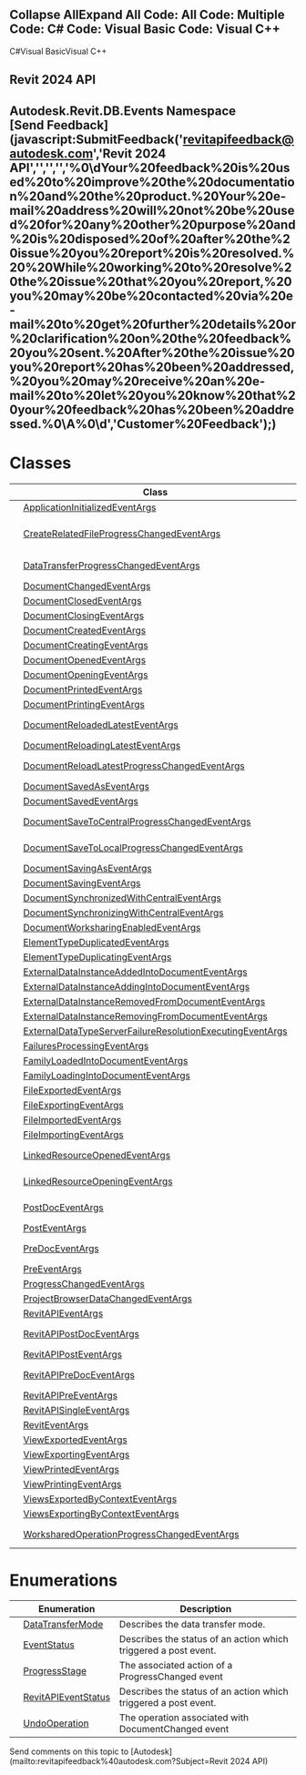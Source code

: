 ﻿

Collapse AllExpand All Code: All Code: Multiple Code: C# Code: Visual Basic Code: Visual C++   
---  
  
C#Visual BasicVisual C++

Revit 2024 API  
---  
Autodesk.Revit.DB.Events Namespace  
[Send Feedback](javascript:SubmitFeedback\('revitapifeedback@autodesk.com','Revit 2024 API','','','','%0\\dYour%20feedback%20is%20used%20to%20improve%20the%20documentation%20and%20the%20product.%20Your%20e-mail%20address%20will%20not%20be%20used%20for%20any%20other%20purpose%20and%20is%20disposed%20of%20after%20the%20issue%20you%20report%20is%20resolved.%20%20While%20working%20to%20resolve%20the%20issue%20that%20you%20report,%20you%20may%20be%20contacted%20via%20e-mail%20to%20get%20further%20details%20or%20clarification%20on%20the%20feedback%20you%20sent.%20After%20the%20issue%20you%20report%20has%20been%20addressed,%20you%20may%20receive%20an%20e-mail%20to%20let%20you%20know%20that%20your%20feedback%20has%20been%20addressed.%0\\A%0\\d','Customer%20Feedback'\);)  
---  
  
# Classes

|  | Class | Description |
| --- | --- | --- |
|  | [ApplicationInitializedEventArgs](a2cd37be-e16f-24ce-e100-8ae8c6588d73.md) | The event arguments used by the ApplicationLaunched event. |
|  | [CreateRelatedFileProgressChangedEventArgs](94a4184c-e0d2-a846-ba1d-52cea6b0a29f.md) | The event arguments used during creating related file phase of [!:Autodesk::Revit::ApplicationServices::Application::WorksharedOperationProgressChanged] in model open operation. |
|  | [DataTransferProgressChangedEventArgs](a5a0081b-e990-ac8f-68dc-be0915955d1d.md) | The event arguments used during the data transferring phase of [!:Autodesk::Revit::ApplicationServices::Application::WorksharedOperationProgressChanged]. |
|  | [DocumentChangedEventArgs](8fd170b2-df48-209b-438e-54ec7b01b664.md) | The event arguments used by the DocumentChanged event. |
|  | [DocumentClosedEventArgs](ea150cd4-674d-08a3-ac42-6472966fe4ba.md) | The event arguments used by the DocumentClosed event. |
|  | [DocumentClosingEventArgs](939d187e-051c-6a8a-0bb9-6c030b0911a4.md) | The event arguments used by the DocumentClosing event. |
|  | [DocumentCreatedEventArgs](bd300a6c-382a-60f0-a8b4-eae4a8368bf9.md) | The event arguments used by the DocumentCreated event. |
|  | [DocumentCreatingEventArgs](43d97649-5199-2706-3855-bdb52cc44b86.md) | The event arguments used by the DocumentCreating event. |
|  | [DocumentOpenedEventArgs](0c6c3227-ecad-6a5f-c1b1-d08745360637.md) | The event arguments used by the DocumentOpened event. |
|  | [DocumentOpeningEventArgs](1c21b33d-1314-d096-0a36-ad59ad80c6e9.md) | The event arguments used by the DocumentOpening event. |
|  | [DocumentPrintedEventArgs](12e3944c-0c43-8c08-d3d0-15828d9a6337.md) | The event arguments used by the DocumentPrinted event. |
|  | [DocumentPrintingEventArgs](cae91da6-7e05-e47c-5957-15330428c303.md) | The event arguments used by the DocumentPrinting event. |
|  | [DocumentReloadedLatestEventArgs](0e00db2f-a160-8922-e993-346a9040bc5d.md) | The event arguments used by the DocumentReloadedLatestEvent event. This event will be raised when executing pull a latest changes from a central model. |
|  | [DocumentReloadingLatestEventArgs](0952bb8e-fa8d-382a-ba2b-97bbbc820a99.md) | The event arguments used by the DocumentReloadingLatest event. |
|  | [DocumentReloadLatestProgressChangedEventArgs](dfe6923a-ec47-704d-8e2b-29c2371beef1.md) | The event arguments used during the reload latest phase of [!:Autodesk::Revit::ApplicationServices::Application::WorksharedOperationProgressChanged]. |
|  | [DocumentSavedAsEventArgs](6ac311cc-14e9-639f-a8d7-e321927e0c14.md) | The event arguments used by the DocumentSavedAs event. |
|  | [DocumentSavedEventArgs](7bcc6ea7-4e7e-588b-232d-ed94d70d2c5e.md) | The event arguments used by the DocumentSaved event. |
|  | [DocumentSaveToCentralProgressChangedEventArgs](5c818638-328f-555e-a668-674d9f585775.md) | The event arguments used during the save to central phase of [!:Autodesk::Revit::ApplicationServices::Application::WorksharedOperationProgressChanged]. |
|  | [DocumentSaveToLocalProgressChangedEventArgs](a3a774b8-2913-5de6-e7ad-5daa24a9c172.md) | The event arguments used during the save to local phase of [!:Autodesk::Revit::ApplicationServices::Application::WorksharedOperationProgressChanged]. |
|  | [DocumentSavingAsEventArgs](1bb9bb9f-be64-3c6f-804b-66fe6a2b0562.md) | The event arguments used by the DocumentSavingAs event. |
|  | [DocumentSavingEventArgs](e812523c-81f5-454f-9868-4332ab6c74a9.md) | The event arguments used by the DocumentSaving event. |
|  | [DocumentSynchronizedWithCentralEventArgs](ff0bae6e-c1b8-7b7a-cbc9-3b419b7b0c48.md) | The event arguments used by the DocumentSynchronizedWithCentralEventArgs event. |
|  | [DocumentSynchronizingWithCentralEventArgs](d6859206-10ee-9570-a1a8-98a68f3e1fd9.md) | The event arguments used by the DocumentSynchronizingWithCentralEventArgs event. |
|  | [DocumentWorksharingEnabledEventArgs](e8e6a008-e97e-ddc3-6ac1-f625e04ff314.md) | The event arguments used by the DocumentWorksharingEnabled event. |
|  | [ElementTypeDuplicatedEventArgs](7ec2ef50-ea02-2e47-a854-490d00285cd1.md) | The event arguments used by the ElementTypeDuplicated event. |
|  | [ElementTypeDuplicatingEventArgs](a507c83d-21c0-badf-ee5d-f5e4c76886a8.md) | The event arguments used by the ElementTypeDuplicating event. |
|  | [ExternalDataInstanceAddedIntoDocumentEventArgs](b93d3383-21af-d252-06ff-9d0ed7f75ea9.md) | The event arguments used by the ExternalDataInstanceAddedInto event. |
|  | [ExternalDataInstanceAddingIntoDocumentEventArgs](8601a344-dd92-b78f-6298-e1a6f5355a77.md) | The event arguments used by the ExternalDataInstanceAddingInto event. |
|  | [ExternalDataInstanceRemovedFromDocumentEventArgs](471c4688-8595-9ef9-db74-eccd12ae44a4.md) | The event arguments used by the ExternalDataInstanceRemovedFrom event. |
|  | [ExternalDataInstanceRemovingFromDocumentEventArgs](5c7c33a6-8c2b-05e2-7088-3199f1a26e34.md) | The event arguments used by the ExternalDataInstanceRemovingFrom event. |
|  | [ExternalDataTypeServerFailureResolutionExecutingEventArgs](81d0c125-52cf-a81c-5c2a-f02fac4f9da0.md) | The event arguments used by the ExternalDataTypeServerFailureResolutionExecuting event. |
|  | [FailuresProcessingEventArgs](a35dc3de-c8a4-8af0-6a3c-706716e5f885.md) | The event arguments used by the FailuresProcessing event. |
|  | [FamilyLoadedIntoDocumentEventArgs](a63d4c02-fc75-445b-edf5-d9068465fb1a.md) | The event arguments used by the FamilyLoadedInto event. |
|  | [FamilyLoadingIntoDocumentEventArgs](e2dcca36-38d1-8bc9-d9f5-fd52bbd5ba0f.md) | The event arguments used by the FamilyLoadingInto event. |
|  | [FileExportedEventArgs](8f668506-1f9b-0282-f6df-66428891ad3b.md) | The event arguments used by the FileExported event. |
|  | [FileExportingEventArgs](33fecf48-ec69-4d54-8e73-4f8b6233a744.md) | The event arguments used by the FileExporting event. |
|  | [FileImportedEventArgs](87f5b053-2c42-7b57-a58d-4b2489f461cc.md) | The event arguments used by the FileImported event. |
|  | [FileImportingEventArgs](be397e59-7332-cb8f-426d-ebe7f420e0c9.md) | The event arguments used by the FileImporting event. |
|  | [LinkedResourceOpenedEventArgs](4d82ed63-8fd2-71a9-52e8-4695ab299b1b.md) | The event arguments used by [!:Autodesk::Revit::ApplicationServices::Application::LinkedResourceOpened]. |
|  | [LinkedResourceOpeningEventArgs](a76d0414-5c2a-7af0-fac6-27689b7f5f03.md) | The event arguments used by [!:Autodesk::Revit::ApplicationServices::Application::LinkedResourceOpening]. |
|  | [PostDocEventArgs](a9b656a0-233e-4204-9013-02aa12666814.md) | The class is used as base class for arguments of any post-event that is associated to a particular Document. |
|  | [PostEventArgs](05247367-aa2f-b928-f820-c03e297d59d1.md) | The class is used as a base class for arguments of any post-event. |
|  | [PreDocEventArgs](c386eb8b-9037-b5f7-c6f9-0816d222551a.md) | The class is used as base class for the arguments of any pre-event arguments that is associated to a particular Document. |
|  | [PreEventArgs](48da5520-fca4-e21c-9d06-bef3a78e9ac7.md) | The class is used as a base class for the arguments for any pre-event. |
|  | [ProgressChangedEventArgs](11e76066-82f3-21c7-6c1f-dfbbf0a1abd9.md) | The event arguments used by the ProgressChanged event. |
|  | [ProjectBrowserDataChangedEventArgs](5b2c5f46-7ed5-25ce-e796-4d6cb963802c.md) | The event arguments used by the ProjectBrowserDataChanged event. |
|  | [RevitAPIEventArgs](7c98499c-e345-cfda-ef89-48eccd3c9992.md) | The class is used as base class for all event argument classes. |
|  | [RevitAPIPostDocEventArgs](7d3fba7a-5efb-6a4c-a49c-16c25f972830.md) | The base class used for post events where the arguments must supply access to the document. |
|  | [RevitAPIPostEventArgs](93554f52-0145-3454-5697-3f1015e46434.md) | The class is used as a base class for arguments of any post-event. |
|  | [RevitAPIPreDocEventArgs](ef0073c4-f86b-64b9-12f2-268f4e1b8bbe.md) | The base class used for pre events where the arguments must supply access to the document. |
|  | [RevitAPIPreEventArgs](14097470-c9d9-0143-dc1b-b93a60a460e6.md) | The class is used as a base class for the arguments for any pre-event. |
|  | [RevitAPISingleEventArgs](446fa3c6-4f35-47f4-e8c2-e5235c321836.md) | The class is used as a base class for arguments of any single-event. |
|  | [RevitEventArgs](2995a67a-3135-8032-a92a-079b6f9d6954.md) | The class is used as base class for all event argument classes. |
|  | [ViewExportedEventArgs](d0e95c70-c5f4-8b12-2f7a-5279ba667948.md) | The event arguments used by the ViewExported event. |
|  | [ViewExportingEventArgs](46171adf-d115-9796-b6f7-7d1e27d5d3b5.md) | The event arguments used by the ViewExporting event. |
|  | [ViewPrintedEventArgs](8d683cd4-c19b-034f-8b42-653b024e7aa4.md) | The event arguments used by the ViewPrinted event. |
|  | [ViewPrintingEventArgs](8e7d048f-a50b-7903-6001-6716f7eabdb5.md) | The event arguments used by the ViewPrinting event. |
|  | [ViewsExportedByContextEventArgs](141e1a8c-7675-bb1f-fe54-eaf00b2bd75b.md) | The event arguments used by the ViewsExportedByContext event. |
|  | [ViewsExportingByContextEventArgs](5db665aa-f9cb-f204-72e0-eff6597a9a9d.md) | The event arguments used by the ViewsExportingByContext event. |
|  | [WorksharedOperationProgressChangedEventArgs](110ee5e7-4cc1-3dbb-c824-6fd7bb5a8061.md) | The event arguments used by the WorksharedOperationProgressChanged event, this event will be raised when executing following workshared operations. |
  
# Enumerations

|  | Enumeration | Description |
| --- | --- | --- |
|  | [DataTransferMode](970e779d-cfc8-9b58-eb88-bf23df21477c.md) | Describes the data transfer mode. |
|  | [EventStatus](b2db4f59-a798-a61b-9dd4-02dd6e9700f0.md) | Describes the status of an action which triggered a post event. |
|  | [ProgressStage](641d9262-094b-53bc-3909-1b8566f15d3e.md) | The associated action of a ProgressChanged event |
|  | [RevitAPIEventStatus](a739b1f8-6b3b-a95b-b536-6e5d00d12e4e.md) | Describes the status of an action which triggered a post event. |
|  | [UndoOperation](d5c8c31a-3b69-48c0-feac-b176a54e7934.md) | The operation associated with DocumentChanged event |
  
Send comments on this topic to [Autodesk](mailto:revitapifeedback%40autodesk.com?Subject=Revit 2024 API)